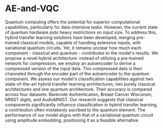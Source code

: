 # AE-and-VQC

Quantum computing offers the potential for superior computational capabilities, particularly for data-intensive tasks. However, the current state of quantum hardware puts heavy restrictions on input size. To address this, hybrid transfer learning solutions have been developed, merging pre-trained classical models, capable of handling extensive inputs, with variational quantum circuits. Yet, it remains unclear how much each component - classical and quantum - contributes to the model's results. We propose a novel hybrid architecture: instead of utilizing a pre-trained network for compression, we employ an autoencoder to derive a compressed version of the input data. This compressed data is then channeled through the encoder part of the autoencoder to the quantum component. We assess our model's classification capabilities against two state-of-the-art hybrid transfer learning architectures, two purely classical architectures and one quantum architecture. Their accuracy is compared across four datasets: Banknote Authentication, Breast Cancer Wisconsin, MNIST digits, and AudioMNIST. Our research suggests that classical components significantly influence classification in hybrid transfer learning, a contribution often mistakenly ascribed to the quantum element. The performance of our model aligns with that of a variational quantum circuit using amplitude embedding, positioning it as a feasible alternative.
